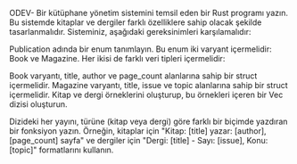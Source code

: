  ODEV- Bir kütüphane yönetim sistemini temsil eden bir Rust programı yazın. Bu sistemde kitaplar ve dergiler farklı özelliklere sahip olacak şekilde tasarlanmalıdır. Sisteminiz, aşağıdaki gereksinimleri karşılamalıdır:

Publication adında bir enum tanımlayın. Bu enum iki varyant içermelidir: Book ve Magazine. Her ikisi de farklı veri tipleri içermelidir:

Book varyantı, title, author ve page_count alanlarına sahip bir struct içermelidir.
Magazine varyantı, title, issue ve topic alanlarına sahip bir struct içermelidir.
Kitap ve dergi örneklerini oluşturup, bu örnekleri içeren bir Vec<Publication> dizisi oluşturun.

Dizideki her yayını, türüne (kitap veya dergi) göre farklı bir biçimde yazdıran bir fonksiyon yazın. Örneğin, kitaplar için "Kitap: [title] yazar: [author], [page_count] sayfa" ve dergiler için "Dergi: [title] - Sayı: [issue], Konu: [topic]" formatlarını kullanın.
